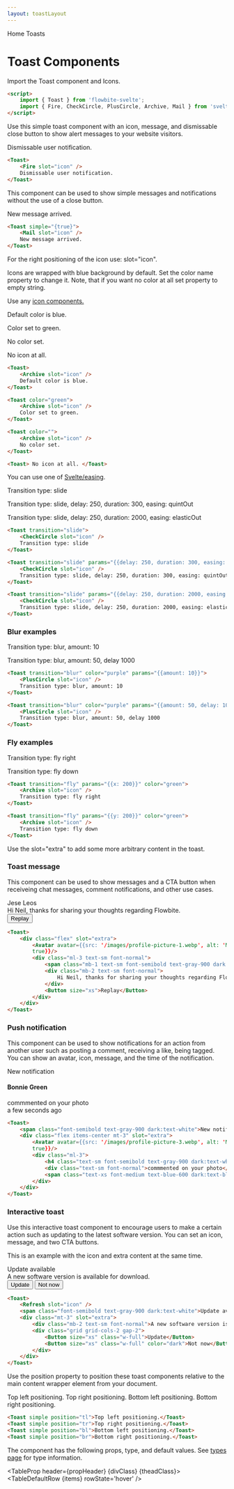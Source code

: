 ```yaml
---
layout: toastLayout
---
```


<script>
  import Htwo from '../utils/Htwo.svelte'
  import ExampleDiv from '../utils/ExampleDiv.svelte'
  import TableProp from '../utils/TableProp.svelte'
  import TableDefaultRow from '../utils/TableDefaultRow.svelte'
  import { Toast, Breadcrumb, BreadcrumbItem, Avatar, Button } from "$lib/index"
  import { quintOut, elasticOut } from 'svelte/easing';
  import { Fire, CheckCircle, PlusCircle, Archive, Home, Mail, Refresh } from 'svelte-heros'
  import componentProps from '../props/Toast.json'
  // Props table
  let items = componentProps.props
	let propHeader = ['Name', 'Type', 'Default']

	let divClass='w-full relative overflow-x-auto shadow-md sm:rounded-lg py-4'
  let theadClass ='text-xs text-gray-700 uppercase bg-gray-50 dark:bg-gray-700 dark:text-white'
</script>

<Breadcrumb>
  <BreadcrumbItem href="/" icon={Home} variation="solid">Home</BreadcrumbItem>
  <BreadcrumbItem>Toasts</BreadcrumbItem>
</Breadcrumb>

<h1 class="text-3xl w-full dark:text-white py-8">Toast Components</h1>

<p>Import the Toast component and Icons.</p>

```html
<script>
	import { Toast } from 'flowbite-svelte';
	import { Fire, CheckCircle, PlusCircle, Archive, Mail } from 'svelte-heros';
</script>
```

<Htwo label="Default toast" />

Use this simple toast component with an icon, message, and dismissable close button to show alert messages to your website visitors.

<ExampleDiv>
  <Toast>
    <Fire slot="icon"/>
    Dismissable user notification.
  </Toast>
</ExampleDiv>

```html
<Toast>
	<Fire slot="icon" />
	Dismissable user notification.
</Toast>
```

<Htwo label="Simple toast" />
<p>This component can be used to show simple messages and notifications without the use of a close button.</p>

<ExampleDiv>
  <Toast simple={true}>
    <Mail slot="icon"/>
    New message arrived.
  </Toast>
</ExampleDiv>

```html
<Toast simple="{true}">
	<Mail slot="icon" />
	New message arrived.
</Toast>
```

<Htwo label="Icons" />

<p>For the right positioning of the icon use: <span class="font-mono italic">slot="icon"</span>.</p>
<p>Icons are wrapped with blue background by default. Set the color name property to change it. Note,
that if you want no color at all set property to empty string.</p>
<p>Use any <a href="/icons">icon components.</a></p>

<ExampleDiv>
  <Toast>
    <Archive slot="icon"/>
    Default color is blue.
  </Toast>
<p></p>
  <Toast  color="green">
    <Archive slot="icon"/>
    Color set to green.
  </Toast>
<p></p>
  <Toast  color="">
    <Archive slot="icon"/>
    No color set.
  </Toast>
<p></p>
  <Toast>
    No icon at all.
  </Toast>
</ExampleDiv>

```html
<Toast>
	<Archive slot="icon" />
	Default color is blue.
</Toast>

<Toast color="green">
	<Archive slot="icon" />
	Color set to green.
</Toast>

<Toast color="">
	<Archive slot="icon" />
	No color set.
</Toast>

<Toast> No icon at all. </Toast>
```

<Htwo label="Transitions" />

<p>You can use one of <a href="https://svelte.dev/docs#run-time-svelte-easing" target="_blank" >Svelte/easing</a>.</p>

<ExampleDiv>
   <Toast transition="slide">
    <CheckCircle slot="icon"/>
    Transition type: slide
  </Toast>
<p></p>
  <Toast transition="slide" params="{{delay: 250, duration: 300, easing: quintOut}}">
    <CheckCircle slot="icon"/>
    Transition type: slide, delay: 250, duration: 300, easing: quintOut
  </Toast>
<p></p>
   <Toast transition="slide" params="{{delay: 250, duration: 2000, easing: elasticOut}}">
    <CheckCircle slot="icon"/>
    Transition type: slide, delay: 250, duration: 2000, easing: elasticOut
  </Toast>
</ExampleDiv>

```html
<Toast transition="slide">
	<CheckCircle slot="icon" />
	Transition type: slide
</Toast>

<Toast transition="slide" params="{{delay: 250, duration: 300, easing: quintOut}}">
	<CheckCircle slot="icon" />
	Transition type: slide, delay: 250, duration: 300, easing: quintOut
</Toast>

<Toast transition="slide" params="{{delay: 250, duration: 2000, easing: elasticOut}}">
	<CheckCircle slot="icon" />
	Transition type: slide, delay: 250, duration: 2000, easing: elasticOut
</Toast>
```

<h3>Blur examples</h3>

<ExampleDiv>
  <Toast transition="blur" color='purple' params="{{amount: 10}}">
    <PlusCircle slot="icon"/>
    Transition type: blur, amount: 10
  </Toast>
<p></p>
  <Toast transition="blur" color='purple' params="{{amount: 50, delay: 1000}}">
    <PlusCircle slot="icon"/>
    Transition type: blur, amount: 50, delay 1000
  </Toast>
</ExampleDiv>

```html
<Toast transition="blur" color="purple" params="{{amount: 10}}">
	<PlusCircle slot="icon" />
	Transition type: blur, amount: 10
</Toast>

<Toast transition="blur" color="purple" params="{{amount: 50, delay: 1000}}">
	<PlusCircle slot="icon" />
	Transition type: blur, amount: 50, delay 1000
</Toast>
```

<h3>Fly examples</h3>

<ExampleDiv>
  <Toast transition="fly" params="{{x: 200}}" color="green">
    <Archive slot="icon"/>
    Transition type: fly right
  </Toast>
<p></p>
  <Toast transition="fly" params="{{y: 200}}" color="green">
    <Archive slot="icon"/>
    Transition type: fly down
  </Toast>
</ExampleDiv>

```html
<Toast transition="fly" params="{{x: 200}}" color="green">
	<Archive slot="icon" />
	Transition type: fly right
</Toast>

<Toast transition="fly" params="{{y: 200}}" color="green">
	<Archive slot="icon" />
	Transition type: fly down
</Toast>
```

<Htwo label="Extra content" />
<p>Use the <span class="font-mono italic">slot="extra"</span> to add some more arbitrary content in the toast.</p>

<h3>Toast message</h3>

This component can be used to show messages and a CTA button when receiveing chat messages, comment notifications, and other use cases.

<ExampleDiv>
  <Toast>
      <div class="flex" slot="extra">
        <Avatar avatar={{src: '/images/profile-picture-1.webp', alt: 'My avatar 2', size: 12, round: true}}/>
        <div class="ml-3 text-sm font-normal">
            <span class="mb-1 text-sm font-semibold text-gray-900 dark:text-white">Jese Leos</span>
            <div class="mb-2 text-sm font-normal">Hi Neil, thanks for sharing your thoughts regarding Flowbite.</div>
            <Button size="xs">Replay</Button>
        </div>
    </div>
  </Toast>
</ExampleDiv>

```html
<Toast>
	<div class="flex" slot="extra">
		<Avatar avatar={{src: '/images/profile-picture-1.webp', alt: 'My avatar 2', size: 12, round:
		true}}/>
		<div class="ml-3 text-sm font-normal">
			<span class="mb-1 text-sm font-semibold text-gray-900 dark:text-white">Jese Leos</span>
			<div class="mb-2 text-sm font-normal">
				Hi Neil, thanks for sharing your thoughts regarding Flowbite.
			</div>
			<Button size="xs">Replay</Button>
		</div>
	</div>
</Toast>
```

<h3>Push notification</h3>

<p>This component can be used to show notifications for an action from another user such as posting a comment, receiving a like, being tagged. You can show an avatar, icon, message, and the time of the notification.</p>

<ExampleDiv>
  <Toast>
    <span class="font-semibold text-gray-900 dark:text-white">New notification</span>
    <div class="flex items-center mt-3" slot="extra">
      <Avatar avatar={{src: '/images/profile-picture-3.webp', alt: 'My avatar 2', size: 12, round: true}}/>
      <div class="ml-3">
        <h4 class="text-sm font-semibold text-gray-900 dark:text-white">Bonnie Green</h4>
        <div class="text-sm font-normal">commmented on your photo</div>
        <span class="text-xs font-medium text-blue-600 dark:text-blue-500">a few seconds ago</span>
      </div>
    </div>
  </Toast>
</ExampleDiv>

```html
<Toast>
	<span class="font-semibold text-gray-900 dark:text-white">New notification</span>
	<div class="flex items-center mt-3" slot="extra">
		<Avatar avatar={{src: '/images/profile-picture-3.webp', alt: 'My avatar 2', size: 12, round:
		true}}/>
		<div class="ml-3">
			<h4 class="text-sm font-semibold text-gray-900 dark:text-white">Bonnie Green</h4>
			<div class="text-sm font-normal">commmented on your photo</div>
			<span class="text-xs font-medium text-blue-600 dark:text-blue-500">a few seconds ago</span>
		</div>
	</div>
</Toast>
```

<h3>Interactive toast</h3>

<p>Use this interactive toast component to encourage users to make a certain action such as updating to the latest software version. You can set an icon, message, and two CTA buttons.</p>
<p class="italic">This is an example with the icon and extra content at the same time.</p>

<ExampleDiv>
  <Toast>
    <Refresh slot="icon"/>
    <span class="font-semibold text-gray-900 dark:text-white">Update available</span>
    <div class="mt-3" slot="extra">
        <div class="mb-2 text-sm font-normal">A new software version is available for download.</div>
        <div class="grid grid-cols-2 gap-2">
            <Button size="xs" class="w-full">Update</Button>
            <Button size="xs" class="w-full" color="dark">Not now</Button>
        </div>
    </div>
  </Toast>
</ExampleDiv>

```html
<Toast>
	<Refresh slot="icon" />
	<span class="font-semibold text-gray-900 dark:text-white">Update available</span>
	<div class="mt-3" slot="extra">
		<div class="mb-2 text-sm font-normal">A new software version is available for download.</div>
		<div class="grid grid-cols-2 gap-2">
			<Button size="xs" class="w-full">Update</Button>
			<Button size="xs" class="w-full" color="dark">Not now</Button>
		</div>
	</div>
</Toast>
```

<Htwo label="Positioning" />

Use the position property to position these toast components relative to the main content wrapper element from your document.

<ExampleDiv>
<div class="relative h-56">
  <Toast simple position="tl">Top left positioning.</Toast>
  <Toast simple position="tr">Top right positioning.</Toast>
  <Toast simple position="bl">Bottom left positioning.</Toast>
  <Toast simple position="br">Bottom right positioning.</Toast>
</div>
</ExampleDiv>

```html
<Toast simple position="tl">Top left positioning.</Toast>
<Toast simple position="tr">Top right positioning.</Toast>
<Toast simple position="bl">Bottom left positioning.</Toast>
<Toast simple position="br">Bottom right positioning.</Toast>
```

<Htwo label="Props" />

<p>The component has the following props, type, and default values. See <a href="/pages/types">types 
 page</a> for type information.</p>

<TableProp header={propHeader} {divClass} {theadClass}>
<TableDefaultRow {items} rowState='hover' />
</TableProp>
